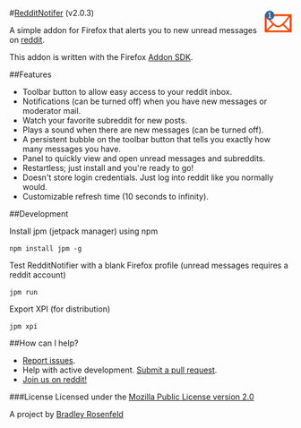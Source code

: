 #[RedditNotifer](https://addons.mozilla.org/en-US/firefox/addon/redditnotifier/) (v2.0.3) <img src="https://raw.githubusercontent.com/BoringCode/RedditNotifier/master/data/icon-logo.png" alt="Icon" align="right" height="48"/>

A simple addon for Firefox that alerts you to new unread messages on [reddit](http://reddit.com/).

This addon is written with the Firefox [Addon SDK](https://wiki.mozilla.org/Labs/Jetpack).

##Features

- Toolbar button to allow easy access to your reddit inbox.
- Notifications (can be turned off) when you have new messages or moderator mail.
- Watch your favorite subreddit for new posts.
- Plays a sound when there are new messages (can be turned off).
- A persistent bubble on the toolbar button that tells you exactly how many messages you have.
- Panel to quickly view and open unread messages and subreddits.
- Restartless; just install and you're ready to go!
- Doesn't store login credentials. Just log into reddit like you normally would.
- Customizable refresh time (10 seconds to infinity).

##Development

Install jpm (jetpack manager) using npm

```
npm install jpm -g
```

Test RedditNotifier with a blank Firefox profile (unread messages requires a reddit account)

```
jpm run
```

Export XPI (for distribution)

```
jpm xpi
```

##How can I help?

- [Report issues](https://github.com/BoringCode/RedditNotifier/issues).
- Help with active development. [Submit a pull request](https://github.com/BoringCode/RedditNotifier/pulls).
- [Join us on reddit!](http://reddit.com/r/redditnotifier)

###License
Licensed under the [Mozilla Public License version 2.0](https://www.mozilla.org/MPL/2.0/)

A project by [Bradley Rosenfeld](http://bradleyrosenfeld.com)

